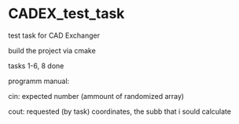 # CADEX_test_task
test task for CAD Exchanger

build the project via cmake

tasks 1-6, 8 done

programm manual:

cin: expected number (ammount of randomized array)

cout: requested (by task) coordinates, the subb that i sould calculate
